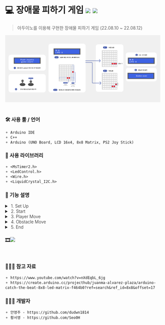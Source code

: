 # 💻 장애물 피하기 게임 <img src="https://img.shields.io/badge/C++-yellow?style=flat-square&logo=C++&logoColor=white"/> <img src="https://img.shields.io/badge/Arduino-blue?style=flat-square&logo=Arduino&logoColor=white"/>


> 아두이노를 이용해 구현한 장애물 피하기 게임 (22.08.10 ~ 22.08.12)

![example_image](./image/example_image.png)          
<br/>

### 🛠️ 사용 툴 / 언어
    ⚬ Arduino IDE
    ⚬ C++
    ⚬ Arduino (UNO Board, LCD 16x4, 8x8 Matrix, PS2 Joy Stick)
### 📘 사용 라이브러리
    ⚬ <MsTimer2.h>
    ⚬ <LedControl.h>
    ⚬ <Wire.h>
    ⚬ <LiquidCrystal_I2C.h>
### 📌 기능 설명
<details>
<summary style="Font-Weight:300">&nbsp;1. Set Up</summary>
<div markdown="1">
<pre>    ⚬ Matrix 연결 세팅<br/> 
    ⚬ 시리얼 통신 세팅<br/>
    ⚬ Lc, Lcd 세팅 및 초기화<br/>
    ⚬ 초기 시작 위치를 설정<br/>
    ⚬ 플레이 시간을 나타낼 타이머를 설정 및 초기화 (기본 1초 주기)
</pre>
</div>
</details>

<details>
<summary style="Font-Weight:300">&nbsp;2. Start</summary>
<div markdown="1">
<pre>    ⚬ 플레이 시간 측정 기능<br/>
    ⚬ 조이스틱을 3초이상 누르면 게임을 시작하는 기능
</pre>
</div>
</details>

<details>
<summary style="Font-Weight:300">&nbsp;3. Player Move</summary>
<div markdown="1">
<pre>    ⚬ 타이머를 통해 1초 주기로 사용자의 입력을 읽어오는 기능<br/>
    ⚬ 조이스틱의 방향에 따라 사용자의 위치를 이동하는 기능 (+ 양쪽 모서리의 경우 움직이지 않도록 예외 처리)<br/>
    ⚬ 조이스틱 강도에 따라 이동하는 정도를 조절하는 기능<br/>
    ⚬ 장애물과 부딪혔을 때 생명을 하나 차감하는 기능
</pre>
</div>
</details>

<details>
<summary style="Font-Weight:300">&nbsp;4. Obstacle Move</summary>
<div markdown="1">
<pre>    ⚬ 장애물 시작 위치를 랜덤으로 설정하는 기능<br/>
    ⚬ 장애물이 내려오는 시간 설정 기능 (기본 1초 설정)<br/>
    ⚬ 2칸 크기의 장애물이 정해진 시간을 주기로 한 줄씩 내려오는 기능<br/>
    ⚬ Player와 마주쳤을 경우 장애물을 없애는 기능<br/>
    ⚬ Player와 마주치지 않고 끝까지 내려왔을 경우 장애물을 없애는 기능
</pre>
</div>
</details>

<details>
<summary style="Font-Weight:300">&nbsp;5. End</summary>
<div markdown="1">
<pre>    ⚬ 생명이 0이 되었을 경우 종료하는 기능<br/>
    ⚬ 플레이한 시간을 Lcd에 표시하는 기능<br/>
    ⚬ 일정 시간 딜레이 후, 다시 게임 시작 화면을 표시하는 기능 (기본 설정 시간 5초)      
</pre>
</div>
</details>      

### 🎞️<a href="https://player.vimeo.com/video/770017885?h=caac0de6f5&amp;badge=0&amp;autopause=0&amp;player_id=0&amp;app_id=58479"><img src="https://img.shields.io/badge/시연영상-lightgrey?style=for-the-badge&logo=Vimeo&logoColor=white"  height="30"/></a>
<br/>

### 👩🏻‍🏫 참고 자료
    ⚬ https://www.youtube.com/watch?v=nXdEqbL_6jg
    ⚬ https://create.arduino.cc/projecthub/juanma-alvarez-plaza/arduino-catch-the-beat-8x8-led-matrix-f464b0?ref=search&ref_id=8x8&offset=17
### 👩🏻‍💻 개발자
    ⚬ 안영주 - https://github.com/dudwn1814
    ⚬ 황서영 - https://github.com/Seo0H        
  
